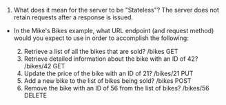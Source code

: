 1. What does it mean for the server to be "Stateless"?
   The server does not retain requests after a response is issued.

- In the Mike's Bikes example, what URL endpoint (and request method)
  would you expect to use in order to accomplish the following:

  2. Retrieve a list of all the bikes that are sold?
     /bikes
     GET
  3. Retrieve detailed information about the bike with an ID of 42?
     /bikes/42
     GET
  4. Update the price of the bike with an ID of 21?
     /bikes/21
     PUT
  5. Add a new bike to the list of bikes being sold?
     /bikes
     POST
  6. Remove the bike with an ID of 56 from the list of bikes?
     /bikes/56
     DELETE
